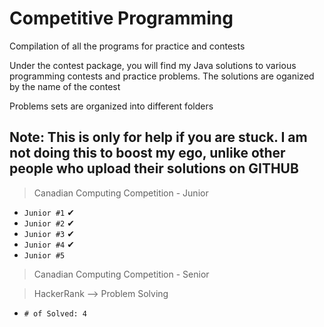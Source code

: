 # Competitive Programming

Compilation of all the programs for practice and contests

Under the contest package, you will find my Java solutions to various programming contests and practice problems. The solutions are oganized by the name of the contest

Problems sets are organized into different folders

## Note: This is only for help if you are stuck. I am not doing this to boost my ego, unlike other people who upload their solutions on GITHUB

  > Canadian Computing Competition - Junior
  - `Junior #1` ✔
  - `Junior #2` ✔
  - `Junior #3` ✔
  - `Junior #4` ✔
  - `Junior #5`
  
  > Canadian Computing Competition - Senior
  
  > HackerRank --> Problem Solving
  - `# of Solved: 4`
  
